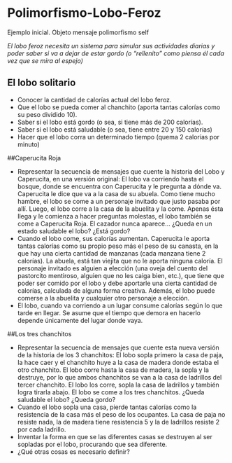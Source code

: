 # Polimorfismo-Lobo-Feroz
Ejemplo inicial. Objeto mensaje polimorfismo self

*El lobo feroz necesita un sistema para simular sus actividades diarias y poder saber si va a dejar de estar gordo (o “rellenito” como piensa él cada vez que se mira al espejo)*

## El lobo solitario
- Conocer la cantidad de calorías actual del lobo feroz.
- Que el lobo se pueda comer al chanchito (aporta tantas calorías como su peso dividido 10).
- Saber si el lobo está gordo (o sea, si tiene más de 200 calorías).
- Saber si el lobo está saludable (o sea, tiene entre 20 y 150 calorías)
- Hacer que el lobo corra un determinado tiempo (quema 2 calorías por minuto) 

##Caperucita Roja
- Representar la secuencia de mensajes que cuente la historia del Lobo y Caperucita, en una versión original:
El lobo va corriendo hasta el bosque, donde se encuentra con Caperucita y le pregunta a dónde va. Caperucita le dice que va a la casa de su abuela. Como tiene mucho hambre, el lobo se come a un personaje invitado que justo pasaba por allí. Luego, el lobo corre a la casa de la abuelita y la come. Apenas ésta llega y le comienza a hacer preguntas molestas, el lobo también se come a Caperucita Roja. El cazador nunca aparece... ¿Queda en un estado saludable el lobo? ¿Está gordo?
- Cuando el lobo come, sus calorías aumentan. Caperucita le aporta tantas calorías como su propio peso más el peso de su canasta, en la que hay una cierta cantidad de manzanas (cada manzana tiene 2 calorías). La abuela, está tan viejita que no le aporta ninguna caloría. El personaje invitado es alguien a elección (una oveja del cuento del pastorcito mentiroso, alguien que no les caiga bien, etc.), que tiene que poder ser comido por el lobo y debe aportarle una cierta cantidad de calorías, calculada de alguna forma creativa. Además, el lobo puede comerse a la abuelita y cualquier otro personaje a elección. 
- El lobo, cuando va corriendo a un lugar consume calorías según lo que tarde en llegar. Se asume que el tiempo que demora en hacerlo depende únicamente del lugar donde vaya. 

##Los tres chanchitos
- Representar la secuencia de mensajes que cuente esta nueva versión de la historia de los 3 chanchitos: 
El lobo sopla primero la casa de paja, la hace caer y el chanchito huye a la casa de madera donde estaba el otro chanchito. El lobo corre hasta la casa de madera, la sopla y la destruye, por lo que ambos chanchitos se van a la casa de ladrillos del tercer chanchito. El lobo los corre, sopla la casa de ladrillos y también logra  tirarla abajo. El lobo se come a los tres chanchitos. ¿Queda saludable el lobo? ¿Queda gordo?
- Cuando el lobo sopla una casa, pierde tantas calorías como la resistencia de la casa más el peso de los ocupantes. La casa de paja no resiste nada, la de madera tiene resistencia 5 y la de ladrillos resiste 2 por cada ladrillo.
- Inventar la forma en que se las diferentes casas se destruyen al ser sopladas por el lobo, procurando que sea diferente.
- ¿Qué otras cosas es necesario definir? 
